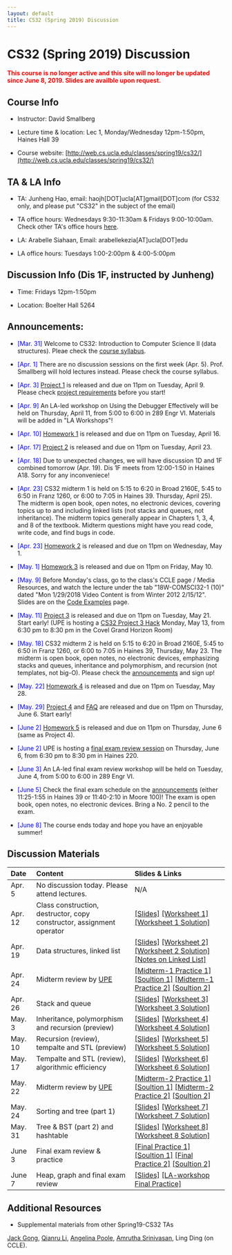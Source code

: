 ```yaml
---
layout: default
title: CS32 (Spring 2019) Discussion
---
```


# CS32 (Spring 2019) Discussion

<span style="color:red"> **This course is no longer active and this site will no longer be updated since June 8, 2019. Slides are availble upon request.** </span>

## Course Info

* Instructor: David Smallberg

* Lecture time & location: Lec 1, Monday/Wednesday 12pm-1:50pm, Haines Hall 39

* Course website: [http://web.cs.ucla.edu/classes/spring19/cs32/](http://web.cs.ucla.edu/classes/spring19/cs32/)

## TA & LA Info

* TA: Junheng Hao, email: haojh[DOT]ucla[AT]gmail[DOT]com (for CS32 only, and please put "CS32" in the subject of the email)

* TA office hours: Wednesdays 9:30-11:30am & Fridays 9:00-10:00am. Check other TA's office hours [here](http://web.cs.ucla.edu/classes/spring19/cs32/officehours.html).

* LA: Arabelle Siahaan, Email: arabellekezia[AT]ucla[DOT]edu

* LA office hours: Tuesdays 1:00-2:00pm & 4:00-5:00pm

## Discussion Info (Dis 1F, instructed by Junheng)

* Time: Fridays 12pm-1:50pm

* Location: Boelter Hall 5264

## Announcements:

* <span style="color:blue">\[Mar. 31\]</span> Welcome to CS32: Introduction to Computer Science II (data structures). Pleae check the [course syllabus](http://web.cs.ucla.edu/classes/spring19/cs32/syllabus.html).

* <span style="color:blue">\[Apr. 1\]</span> There are no discussion sessions on the first week (Apr. 5). Prof. Smallberg will hold lectures instead. Please check the course syllabus. 

* <span style="color:blue">\[Apr. 3\]</span> [Project 1](http://web.cs.ucla.edu/classes/spring19/cs32/Projects/1/spec.html) is released and due on 11pm on Tuesday, April 9. Please check [project requirements](http://web.cs.ucla.edu/classes/spring19/cs32/requirements.html) before you start!

* <span style="color:blue">\[Apr. 9\]</span> An LA-led workshop on Using the Debugger Effectively will be held on Thursday, April 11, from 5:00 to 6:00 in 289 Engr VI. Materials will be added in "LA Workshops"!

* <span style="color:blue">\[Apr. 10\]</span> [Homework 1](http://web.cs.ucla.edu/classes/spring19/cs32/Homeworks/1/spec.html) is released and due on 11pm on Tuesday, April 16. 

* <span style="color:blue">\[Apr. 17\]</span> [Project 2](http://web.cs.ucla.edu/classes/spring19/cs32/Projects/2/spec.html) is released and due on 11pm on Tuesday, April 23.

* <span style="color:blue">\[Apr. 18\]</span> Due to unexpected changes, we will have discussion 1D and 1F combined tomorrow (Apr. 19). Dis 1F meets from 12:00-1:50 in Haines A18. Sorry for any inconveniece!

* <span style="color:blue">\[Apr. 23\]</span>  CS32 midterm 1 is held on 5:15 to 6:20 in Broad 2160E, 5:45 to 6:50 in Franz 1260, or 6:00 to 7:05 in Haines 39. Thursday, April 25). The midterm is open book, open notes, no electronic devices, covering topics up to and including linked lists (not stacks and queues, not inheritance). The midterm topics generally appear in Chapters 1, 3, 4, and 8 of the textbook. Midterm questions might have you read code, write code, and find bugs in code.

* <span style="color:blue">\[Apr. 23\]</span> [Homework 2](http://web.cs.ucla.edu/classes/spring19/cs32/Homeworks/2/spec.html) is released and due on 11pm on Wednesday, May 1.

* <span style="color:blue">\[May. 1\]</span> [Homework 3](http://web.cs.ucla.edu/classes/spring19/cs32/Homeworks/3/spec.html) is released and due on 11pm on Friday, May 10.

* <span style="color:blue">\[May. 9\]</span> Before Monday's class, go to the class's CCLE page / Media Resources, and watch the lecture under the tab "18W-COMSCI32-1 (10)" dated "Mon 1/29/2018 Video Content is from Winter 2012 2/15/12". Slides are on the [Code Examples](http://web.cs.ucla.edu/classes/spring19/cs32/Codeexamples/index.html) page.

* <span style="color:blue">\[May. 11\]</span> [Project 3](http://web.cs.ucla.edu/classes/spring19/cs32/Projects/3/spec.html) is released and due on 11pm on Tuesday, May 21. Start early! (UPE is hosting a [CS32 Project 3 Hack](https://www.facebook.com/events/314588625900724/) Monday, May 13, from 6:30 pm to 8:30 pm in the Covel Grand Horizon Room)

* <span style="color:blue">\[May. 18\]</span> CS32 midterm 2 is held on 5:15 to 6:20 in Broad 2160E, 5:45 to 6:50 in Franz 1260, or 6:00 to 7:05 in Haines 39, Thursday, May 23. The midterm is open book, open notes, no electronic devices, emphasizing stacks and queues, inheritance and polymorphism, and recursion (not templates, not big-O). Please check the [announcements](http://web.cs.ucla.edu/classes/spring19/cs32/announcements.html) and sign up!

* <span style="color:blue">\[May. 22\]</span> [Homework 4](http://web.cs.ucla.edu/classes/spring19/cs32/Homeworks/4/spec.html) is released and due on 11pm on Tuesday, May 28.

* <span style="color:blue">\[May. 29\]</span> [Project 4](http://web.cs.ucla.edu/classes/spring19/cs32/Projects/4/spec.html) and [FAQ](http://web.cs.ucla.edu/classes/spring19/cs32/Projects/4/faq.html) are released and due on 11pm on Thursday, June 6. Start early!

* <span style="color:blue">\[June 2\]</span> [Homework 5](http://web.cs.ucla.edu/classes/spring19/cs32/Homeworks/5/spec.html) is released and due on 11pm on Thursday, June 6 (same as Project 4).

* <span style="color:blue">\[June 2\]</span> UPE is hosting a [final exam review session](https://www.facebook.com/events/572196233271932/) on Thursday, June 6, from 6:30 pm to 8:30 pm in Haines 220.

* <span style="color:blue">\[June 3\]</span> An LA-led final exam review workshop will be held on Tuesday, June 4, from 5:00 to 6:00 in 289 Engr VI.

* <span style="color:blue">\[June 5\]</span> Check the final exam schedule on the [announcements](http://web.cs.ucla.edu/classes/spring19/cs32/announcements.html) (either 11:25-1:55 in Haines 39 or 11:40-2:10 in Moore 100)!
The exam is open book, open notes, no electronic devices. Bring a No. 2 pencil to the exam.

* <span style="color:blue">\[June 8\]</span> The course ends today and hope you have an enjoyable summer!

## Discussion Materials

|  Date  |                        Content                      |          Slides & Links            |
|:-------|:----------------------------------------------------|:-----------------------------------|
| Apr. 5 |   No discussion today. Please attend lectures.  |  N/A |
| Apr. 12|   Class construction, destructor, copy constructor, assignment operator  |  [\[Slides\]](/assets/files/cs32-s19/CS32S19_dis_week02.pdf) [\[Worksheet 1\]](/assets/files/cs32-s19/WS1.pdf) [\[Worksheet 1 Solution\]](/assets/files/cs32-s19/WS1-Sol.pdf) |
| Apr. 19|   Data structures, linked list | [\[Slides\]](/assets/files/cs32-s19/CS32S19_dis_week03.pdf) [\[Worksheet 2\]](/assets/files/cs32-s19/WS2.pdf) [\[Worksheet 2 Solution\]](/assets/files/cs32-s19/WS2-Sol.pdf) [\[Notes on Linked List\]](http://web.cs.ucla.edu/classes/spring19/cs32/Codeexamples/SupplementLinkedLists.pdf)|
| Apr. 24| Midterm review by [UPE](https://www.facebook.com/events/1292788257545646/) | [\[Midterm-1 Practice 1\]](http://web.cs.ucla.edu/classes/spring19/cs32/Sampleproblems/ChangMidterm1Practice.pdf) [\[Soultion 1\]](http://web.cs.ucla.edu/classes/spring19/cs32/Sampleproblems/ChangMidterm1PracticeSolution.pdf) [\[Midterm-1 Practice 2\]](http://web.cs.ucla.edu/classes/spring19/cs32/Sampleproblems/ChoiMidterm1Practice.pdf) [\[Soultion 2\]](http://web.cs.ucla.edu/classes/spring19/cs32/Sampleproblems/ChoiMidterm1PracticeSolution.pdf)|
| Apr. 26| Stack and queue | [\[Slides\]](/assets/files/cs32-s19/CS32S19_dis_week04.pdf) [\[Worksheet 3\]](/assets/files/cs32-s19/WS3.pdf) [\[Worksheet 3 Solution\]](/assets/files/cs32-s19/WS3-Sol.pdf) |
| May. 3 | Inheritance, polymorphism and recursion (preview) | [\[Slides\]](/assets/files/cs32-s19/CS32S19_dis_week05.pdf) [\[Worksheet 4\]](/assets/files/cs32-s19/WS4.pdf) [\[Worksheet 4 Solution\]](/assets/files/cs32-s19/WS4-Sol.pdf)|
| May. 10 | Recursion (review), tempalte and STL (preview) | [\[Slides\]](/assets/files/cs32-s19/CS32S19_dis_week06.pdf) [\[Worksheet 5\]](/assets/files/cs32-s19/WS5.pdf)  [\[Worksheet 5 Solution\]](/assets/files/cs32-s19/WS5-Sol.pdf) |
| May. 17 | Tempalte and STL (review), algorithmic efficiency | [\[Slides\]](/assets/files/cs32-s19/CS32S19_dis_week07.pdf) [\[Worksheet 6\]](/assets/files/cs32-s19/WS6.pdf) [\[Worksheet 6 Solution\]](/assets/files/cs32-s19/WS6-Sol.pdf) |
| May. 22 | Midterm review by [UPE](https://www.facebook.com/events/271644407056150/) | [\[Midterm-2 Practice 1\]](http://web.cs.ucla.edu/classes/spring19/cs32/Sampleproblems/ChangMidterm2Practice.pdf) [\[Soultion 1\]](http://web.cs.ucla.edu/classes/spring19/cs32/Sampleproblems/ChangMidterm2PracticeSolution.pdf) [\[Midterm-2 Practice 2\]](http://web.cs.ucla.edu/classes/spring19/cs32/Sampleproblems/ChoiMidterm2Practice.pdf) [\[Soultion 2\]](http://web.cs.ucla.edu/classes/spring19/cs32/Sampleproblems/ChoiMidterm2PracticeSolution.pdf) |
| May. 24 | Sorting and tree (part 1)| [\[Slides\]](/assets/files/cs32-s19/CS32S19_dis_week08.pdf) [\[Worksheet 7\]](/assets/files/cs32-s19/WS7.pdf) [\[Worksheet 7 Solution\]](/assets/files/cs32-s19/WS7-Sol.pdf) |
| May. 31 | Tree & BST (part 2) and hashtable | [\[Slides\]](/assets/files/cs32-s19/CS32S19_dis_week09.pdf) [\[Worksheet 8\]](/assets/files/cs32-s19/WS8.pdf) [\[Worksheet 8 Solution\]](/assets/files/cs32-s19/WS8-Sol.pdf)|
| June 3 | Final exam review & practice | [\[Final Practice 1\]](http://web.cs.ucla.edu/classes/spring19/cs32/Sampleproblems/ChangFinalPractice.pdf) [\[Soultion 1\]](http://web.cs.ucla.edu/classes/spring19/cs32/Sampleproblems/ChangFinalPracticeSolution.pdf) [\[Final Practice 2\]](http://web.cs.ucla.edu/classes/spring19/cs32/Sampleproblems/ChoiFinalPractice.pdf) [\[Soultion 2\]](http://web.cs.ucla.edu/classes/spring19/cs32/Sampleproblems/ChoiFinalPracticeSolution.pdf)|
| June 7 | Heap, graph and final exam review |  [\[Slides\]](/assets/files/cs32-s19/CS32S19_dis_week10.pdf)  [\[LA-workshop Final Practice\]](https://tinyurl.com/CS32-LAFinal)| 
 

## Additional Resources

* Supplemental materials from other Spring19-CS32 TAs

[Jack Gong](https://drive.google.com/drive/folders/1go-0dpkObg4redjC-D6SbbqQgee_gU02), [Qianru Li](https://drive.google.com/drive/folders/1x_u9cWO7vhzQXs4oLAzwMjocDXUC11LB), [Angelina Poole](https://sites.google.com/g.ucla.edu/angelinapoole/cs-32-discussion-1j-spring-2019), [Amrutha Srinivasan](https://drive.google.com/open?id=11s9VK-NEQE7hMmDRzh-oBcipIralnEeb), Ling Ding (on CCLE).